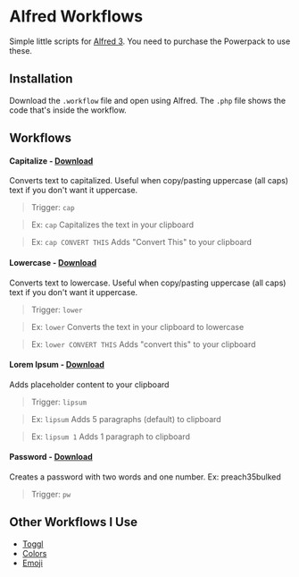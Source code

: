 # Alfred Workflows

Simple little scripts for [Alfred 3](https://www.alfredapp.com/). You need to purchase the Powerpack to use these.

## Installation

Download the `.workflow` file and open using Alfred. The `.php` file shows the code that's inside the workflow.

## Workflows

#### Capitalize - [Download](https://github.com/billerickson/alfred-workflows/blob/master/capitalize/capitalize.alfredworkflow)

Converts text to capitalized. Useful when copy/pasting uppercase (all caps) text if you don't want it uppercase.

> Trigger: `cap`

> Ex: `cap` Capitalizes the text in your clipboard

> Ex: `cap CONVERT THIS` Adds "Convert This" to your clipboard

#### Lowercase - [Download](https://github.com/billerickson/alfred-workflows/blob/master/lowercase/lowercase.alfredworkflow)

Converts text to lowercase. Useful when copy/pasting uppercase (all caps) text if you don't want it uppercase.

> Trigger: `lower`

> Ex: `lower` Converts the text in your clipboard to lowercase

> Ex: `lower CONVERT THIS` Adds "convert this" to your clipboard

#### Lorem Ipsum - [Download](https://github.com/billerickson/alfred-workflows/blob/master/lorem-ipsum/lorem-ipsum.alfredworkflow)

Adds placeholder content to your clipboard

> Trigger: `lipsum`

> Ex: `lipsum` Adds 5 paragraphs (default) to clipboard

> Ex: `lipsum 1` Adds 1 paragraph to clipboard

#### Password - [Download](https://github.com/billerickson/alfred-workflows/blob/master/password/password.alfredworkflow)

Creates a password with two words and one number. Ex: preach35bulked

> Trigger: `pw`

## Other Workflows I Use

* [Toggl](https://github.com/jason0x43/alfred-toggl)
* [Colors](https://github.com/TylerEich/Alfred-Extras/blob/master/Workflows/Colors.alfredworkflow)
* [Emoji](https://github.com/carlosgaldino/alfred-emoji-workflow)
